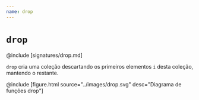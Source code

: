 ```yaml
---
name: drop
---
```


# `drop`

@include [signatures/drop.md]

`drop` cria uma coleção descartando os primeiros elementos `i` desta coleção, mantendo o restante.

@include [figure.html source="../images/drop.svg" desc="Diagrama de funções drop"]

